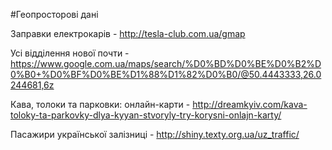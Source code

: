 #Геопросторові дані

Заправки електрокарів - http://tesla-club.com.ua/gmap  

Усі відділення нової почти - https://www.google.com.ua/maps/search/%D0%BD%D0%BE%D0%B2%D0%B0+%D0%BF%D0%BE%D1%88%D1%82%D0%B0/@50.4443333,26.0244681,6z  

Кава, толоки та парковки: онлайн-карти - http://dreamkyiv.com/kava-toloky-ta-parkovky-dlya-kyyan-stvoryly-try-korysni-onlajn-karty/  

Пасажири української залізниці - http://shiny.texty.org.ua/uz_traffic/
